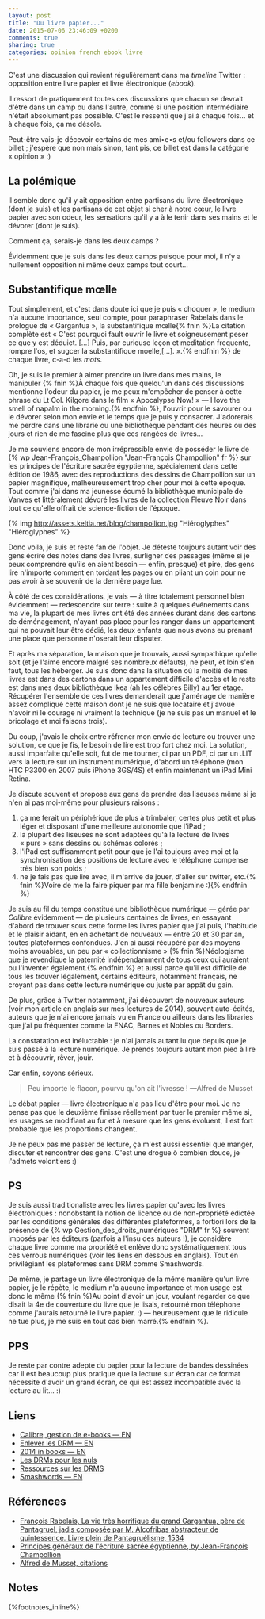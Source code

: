 ```yaml
---
layout: post
title: "Du livre papier..."
date: 2015-07-06 23:46:09 +0200
comments: true
sharing: true
categories: opinion french ebook livre
---
```


C'est une discussion qui revient régulièrement dans ma *timeline* Twitter : opposition entre livre papier et livre électronique (_ebook_). 

Il ressort de pratiquement toutes ces discussions que chacun se devrait d'être dans un camp ou dans l'autre, comme si une position intermédiaire n'était absolument pas possible. C'est le ressenti que j'ai à chaque fois… et à chaque fois, ça me désole.

Peut-être vais-je décevoir certains de mes ami•e•s et/ou followers dans ce billet ; j'espère que non mais sinon, tant pis, ce billet est dans la catégorie « opinion » :)
<!--more-->
La polémique
------------
Il semble donc qu'il y ait opposition entre partisans du livre électronique (dont je suis) et les partisans de cet objet si cher à notre cœur, le livre papier avec son odeur, les sensations qu'il y a à le tenir dans ses mains et le dévorer (dont je suis).

Comment ça, serais-je dans les deux camps ?

Évidemment que je suis dans les deux camps puisque pour moi, il n'y a nullement opposition ni même deux camps tout court…

Substantifique mœlle
--------------------

Tout simplement, et c'est dans doute ici que je puis « choquer », le medium n'a aucune importance, seul compte, pour paraphraser Rabelais dans le prologue de « Gargantua », la substantifique mœlle{% fnin %}La citation complète est « C'est pourquoi fault ouvrir le livre et soigneusement peser ce que y est déduict. [...] Puis, par curieuse leçon et meditation frequente, rompre l'os, et sugcer la substantifique moelle,[...]. ».{% endfnin %} de chaque livre, c-a-d les *mots*.

Oh, je suis le premier à aimer prendre un livre dans mes mains, le manipuler {% fnin %}À chaque fois que quelqu'un dans ces discussions mentionne l'odeur du papier, je me peux m'empêcher de penser à cette phrase du Lt Col. Kilgore dans le film « Apocalypse Now! » —  I love the smell of napalm in the morning.{% endfnin %}, l'ouvrir pour le savourer ou le dévorer selon mon envie et le temps que je puis y consacrer. J'adorerais me perdre dans une librarie ou une bibliothèque pendant des heures ou des jours et rien de me fascine plus que ces rangées de livres…

Je me souviens encore de mon irrépressible envie de posséder le livre de {% wp Jean-François_Champollion "Jean-François Champollion" fr %} sur les principes de l'écriture sacrée égyptienne, spécialement dans cette édition de 1986, avec des reproductions des dessins de Champollion sur un papier magnifique, malheureusement trop cher pour moi à cette époque. Tout comme j'ai dans ma jeunesse écumé la bibliothèque municipale de Vanves et littéralement dévoré les livres de la collection Fleuve Noir dans tout ce qu'elle offrait de science-fiction de l'époque.
 
{% img http://assets.keltia.net/blog/champollion.jpg "Hiéroglyphes" "Hiéroglyphes" %}
 
Donc voila, je suis et reste fan de l'objet. Je déteste toujours autant voir des gens écrire des notes dans des livres, surligner des passages (même si je peux comprendre qu'ils en aient besoin — enfin, presque) et pire, des gens lire n'importe comment en tordant les pages ou en pliant un coin pour ne pas avoir à se souvenir de la dernière page lue.

À côté de ces considérations, je vais — à titre totalement personnel bien évidemment — redescendre sur terre : suite à quelques événements dans ma vie, la plupart de mes livres ont été des années durant dans des cartons de déménagement, n'ayant pas place pour les ranger dans un appartement qui ne pouvait leur être dédié, les deux enfants que nous avons eu prenant une place que personne n'oserait leur disputer.

Et après ma séparation, la maison que je trouvais, aussi sympathique qu'elle soit (et je l'aime encore malgré ses nombreux défauts), ne peut, et loin s'en faut, tous les héberger. Je suis donc dans la situation où la moitié de mes livres est dans des cartons dans un appartement difficile d'accès et le reste est dans mes deux bibliothèque Ikea (ah les célèbres Billy) au 1er étage. Récupérer l'ensemble de ces livres demanderait que j'aménage de manière assez compliqué cette maison dont je ne suis que locataire et j'avoue n'avoir ni le courage ni vraiment la technique (je ne suis pas un manuel et le bricolage et moi faisons trois).

Du coup, j'avais le choix entre réfrener mon envie de lecture ou trouver une solution, ce que je fis, le besoin de lire est trop fort chez moi. La solution, aussi imparfaite qu'elle soit, fut de me tourner, ci par un PDF, ci par un .LIT vers la lecture sur un instrument numérique, d'abord un téléphone (mon HTC P3300 en 2007 puis iPhone 3GS/4S) et enfin maintenant un iPad Mini Retina.

Je discute souvent et propose aux gens de prendre des liseuses même si je n'en ai pas moi-même pour plusieurs raisons :

1. ça me ferait un périphérique de plus à trimbaler, certes plus petit et plus léger et disposant d'une meilleure autonomie que l'iPad ;
2. la plupart des liseuses ne sont adaptées qu'à la lecture de livres « purs » sans dessins ou schémas colorés ;
3. l'iPad est suffisamment petit pour que je l'ai toujours avec moi et la synchronisation des positions de lecture avec le téléphone compense très bien son poids ;
4. ne je fais pas que lire avec, il m'arrive de jouer, d'aller sur twitter, etc.{% fnin %}Voire de me la faire piquer par ma fille benjamine :){% endfnin %}

Je suis au fil du temps constitué une bibliothèque numérique — gérée par *Calibre* évidemment — de plusieurs centaines de livres, en essayant d'abord de trouver sous cette forme les livres papier que j'ai puis, l'habitude et le plaisir aidant, en en achetant de nouveaux — entre 20 et 30 par an, toutes plateformes confondues. J'en ai aussi récupéré par des moyens moins avouables, un peu par « collectionnisme » {% fnin %}Néologisme que je revendique la paternité indépendamment de tous ceux qui auraient pu l'inventer également.{% endfnin %} et aussi parce qu'il est difficile de tous les trouver légalement, certains éditeurs, notamment français, ne croyant pas dans cette lecture numérique ou juste par appât du gain.

De plus, grâce à Twitter notamment, j'ai découvert de nouveaux auteurs (voir mon article en anglais sur mes lectures de 2014), souvent auto-édités, auteurs que je n'ai encore jamais vu en France ou ailleurs dans les libraries que j'ai pu fréquenter comme la FNAC, Barnes et Nobles ou Borders. 

La constatation est inéluctable : je n'ai jamais autant lu que depuis que je suis passé à la lecture numérique. Je prends toujours autant mon pied à lire et à découvrir, rêver, jouir.

Car enfin, soyons sérieux.

>Peu importe le flacon, pourvu qu'on ait l'ivresse ! —Alfred de Musset

Le débat papier — livre électronique n'a pas lieu d'être pour moi. Je ne pense pas que le deuxième finisse réellement par tuer le premier même si, les usages se modifiant au fur et à mesure que les gens évoluent, il est fort probable que les proportions changent.

Je ne peux pas me passer de lecture, ça m'est aussi essentiel que manger, discuter et rencontrer des gens. C'est une drogue ô combien douce, je l'admets volontiers :)

PS
--

Je suis aussi traditionaliste avec les livres papier qu'avec les livres électroniques : nonobstant la notion de licence ou de non-propriété édictée par les conditions générales des différentes plateformes, a fortiori lors de la présence de {% wp Gestion_des_droits_numériques "DRM" fr %} souvent imposés par les éditeurs (parfois à l'insu des auteurs !), je considère chaque livre comme ma propriété et enlève donc systématiquement tous ces verrous numériques (voir les liens en dessous en anglais). Tout en privilégiant les plateformes sans DRM comme Smashwords.

De même, je partage un livre électronique de la même manière qu'un livre papier, je le répète, le medium n'a aucune importance et mon usage est donc le même {% fnin %}Au point d'avoir un jour, voulant regarder ce que disait la 4e de couverture du livre que je lisais, retourné mon téléphone comme j'aurais retourné le livre papier. :) — heureusement que le ridicule ne tue plus, je me suis en tout cas bien marré.{% endfnin %}.

PPS
---

Je reste par contre adepte du papier pour la lecture de bandes dessinées car il est beaucoup plus pratique que la lecture sur écran car ce format nécessite d'avoir un grand écran, ce qui est assez incompatible avec la lecture au lit… :) 

Liens
-----

- [Calibre, gestion de e-books — EN](http://calibre-ebook.com/)
- [Enlever les DRM — EN](http://apprenticealf.wordpress.com/)
- [2014 in books — EN](/2014/12/15/one-year-in-books/)
- [Les DRMs pour les nuls](http://readingandraytracing.blogspot.fr/2012/01/les-drms-pour-les-nuls-vu-du-cote-des.html)
- [Ressources sur les DRMS](http://readingandraytracing.blogspot.fr/p/ressources-drms-et-interoperabilite.html)
- [Smashwords — EN](https://smashwords.com/)

Références
----------

- [François Rabelais, La vie très horrifique du grand Gargantua, père de Pantagruel, jadis composée par M. Alcofribas abstracteur de quintessence. Livre plein de Pantagruélisme, 1534](https://books.google.fr/books?id=kiaaOCEwqzQC&dq=%22substantifique%20moelle%22%20rabelais&hl=fr&pg=PP1#v=onepage&q=%22substantifique%20moelle%22%20rabelais&f=false)
- [Principes généraux de l'écriture sacrée égyptienne, by Jean-François Champollion](http://www.amazon.fr/Principes-lécriture-égyptienne-appliquée-représentation/dp/2905304006)
- [Alfred de Musset, citations](http://www.proverbes-citations.com/citations-d-alfred-de-musset.shtml)

Notes
-----
{%footnotes_inline%}
